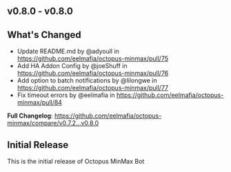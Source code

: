 ## v0.8.0 - v0.8.0
## What's Changed
* Update README.md by @adyoull in https://github.com/eelmafia/octopus-minmax/pull/75
* Add HA Addon Config by @joeShuff in https://github.com/eelmafia/octopus-minmax/pull/76
* Add option to batch notifications by @lilongwe in https://github.com/eelmafia/octopus-minmax/pull/77
* Fix timeout errors by @eelmafia in https://github.com/eelmafia/octopus-minmax/pull/84


**Full Changelog**: https://github.com/eelmafia/octopus-minmax/compare/v0.7.2...v0.8.0

## Initial Release

This is the initial release of Octopus MinMax Bot